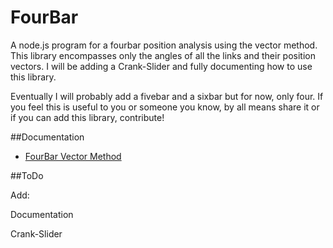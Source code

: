 # FourBar
A node.js program for a fourbar position analysis using the vector method. This library encompasses only the angles of all the links and their position vectors. I will be adding a Crank-Slider and fully documenting how to use this library.


Eventually I will probably add a fivebar and a sixbar but for now, only four. If you feel this is useful to you or someone you know, by all means share it or if you can add this library, contribute!   


##Documentation

* [FourBar Vector Method](https://github.com/MaybeRex/FourBar/blob/master/docs/FourBar.md)


##ToDo

Add:

Documentation

Crank-Slider
